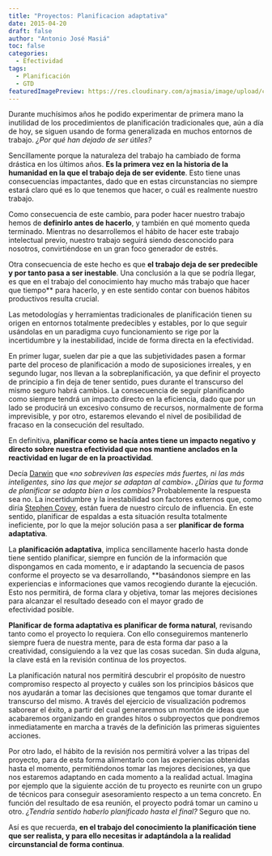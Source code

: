 ```yaml
---
title: "Proyectos: Planificacion adaptativa"
date: 2015-04-20
draft: false
author: "Antonio José Masiá"
toc: false
categories:
  - Efectividad
tags:
  - Planificación
  - GTD
featuredImagePreview: https://res.cloudinary.com/ajmasia/image/upload/c_scale,q_auto:low,w_800/v1611132173/blog/posts/proyectos-planificacion-adaptativa.jpg
---
```


Durante muchísimos años he podido experimentar de primera mano la inutilidad de los procedimientos de planificación tradicionales que, aún a día de hoy, se siguen usando de forma generalizada en muchos entornos de trabajo. *¿Por qué han dejado de ser útiles?*

Sencillamente porque la naturaleza del trabajo ha cambiado de forma drástica en los últimos años. **Es la primera vez en la historia de la humanidad en la que el trabajo deja de ser evidente**. Esto tiene unas consecuencias impactantes, dado que en estas circunstancias no siempre estará claro qué es lo que tenemos que hacer, o cuál es realmente nuestro trabajo.

Como consecuencia de este cambio, para poder hacer nuestro trabajo hemos de **definirlo antes de hacerlo**, y también en qué momento queda terminado. Mientras no desarrollemos el hábito de hacer este trabajo intelectual previo, nuestro trabajo seguirá siendo desconocido para nosotros, convirtiéndose en un gran foco generador de estrés.

Otra consecuencia de este hecho es que **el trabajo deja de ser predecible y por tanto pasa a ser inestable**. Una conclusión a la que se podría llegar, es que en el trabajo del conocimiento hay mucho más trabajo que hacer que tiempo** para hacerlo, y en este sentido contar con buenos hábitos productivos resulta crucial.

Las metodologías y herramientas tradicionales de planificación tienen su origen en entornos totalmente predecibles y estables, por lo que seguir usándolas en un paradigma cuyo funcionamiento se rige por la incertidumbre y la inestabilidad, incide de forma directa en la efectividad.

En primer lugar, suelen dar pie a que las subjetividades pasen a formar parte del proceso de planificación a modo de suposiciones irreales, y en segundo lugar, nos llevan a la sobreplanificación, ya que definir el proyecto de principio a fin deja de tener sentido, pues durante el transcurso del mismo seguro habrá cambios. La consecuencia de seguir planificando como siempre tendrá un impacto directo en la eficiencia, dado que por un lado se producirá un excesivo consumo de recursos, normalmente de forma imprevisible, y por otro, estaremos elevando el nivel de posibilidad de fracaso en la consecución del resultado.

En definitiva, **planificar como se hacía antes tiene un impacto negativo y directo sobre nuestra efectividad que nos mantiene anclados en la reactividad en lugar de en la proactividad**.

Decía [Darwin](http://es.wikipedia.org/wiki/Charles_Darwin) que «*no sobreviven las especies más fuertes, ni las más inteligentes, sino las que mejor se adaptan al cambio*». *¿Dirías que tu forma de planificar se adapta bien a los cambios?* Probablemente la respuesta sea no. La incertidumbre y la inestabilidad son factores externos que, como diría [Stephen Covey](http://es.wikipedia.org/wiki/Stephen_Covey), están fuera de nuestro círculo de influencia. En este sentido, planificar de espaldas a esta situación resulta totalmente ineficiente, por lo que la mejor solución pasa a ser **planificar de forma adaptativa**.

La **planificación adaptativa**, implica sencillamente hacerlo hasta donde tiene sentido planificar, siempre en función de la información que dispongamos en cada momento, e ir adaptando la secuencia de pasos conforme el proyecto se va desarrollando, **basándonos siempre en las experiencias e informaciones que vamos recogiendo durante la ejecución. Esto nos permitirá, de forma clara y objetiva, tomar las mejores decisiones para alcanzar el resultado deseado con el mayor grado de efectividad posible.

**Planificar de forma adaptativa es planificar de forma natural**, revisando tanto como el proyecto lo requiera. Con ello conseguiremos mantenerlo siempre fuera de nuestra mente, para de esta forma dar paso a la creatividad, consiguiendo a la vez que las cosas sucedan. Sin duda alguna, la clave está en la revisión continua de los proyectos.

La planificación natural nos permitirá descubrir el propósito de nuestro compromiso respecto al proyecto y cuáles son los principios básicos que nos ayudarán a tomar las decisiones que tengamos que tomar durante el transcurso del mismo. A través del ejercicio de visualización podremos saborear el éxito, a partir del cual generaremos un montón de ideas que acabaremos organizando en grandes hitos o subproyectos que pondremos inmediatamente en marcha a través de la definición las primeras siguientes acciones.

Por otro lado, el hábito de la revisión nos permitirá volver a las tripas del proyecto, para de esta forma alimentarlo con las experiencias obtenidas hasta el momento, permitiéndonos tomar las mejores decisiones, ya que nos estaremos adaptando en cada momento a la realidad actual. Imagina por ejemplo que la siguiente acción de tu proyecto es reunirte con un grupo de técnicos para conseguir asesoramiento respecto a un tema concreto. En función del resultado de esa reunión, el proyecto podrá tomar un camino u otro. *¿Tendría sentido haberlo planificado hasta el final?* Seguro que no.

Así es que recuerda, **en el trabajo del conocimiento la planificación tiene que ser realista, y para ello necesitas ir adaptándola a la realidad circunstancial de forma continua**.
